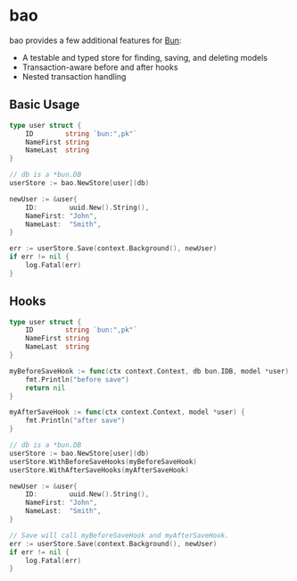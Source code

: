 # bao

bao provides a few additional features for [Bun](https://github.com/uptrace/bun):

* A testable and typed store for finding, saving, and deleting models
* Transaction-aware before and after hooks
* Nested transaction handling

## Basic Usage

```go
type user struct {
    ID        string `bun:",pk"`
    NameFirst string
    NameLast  string
}

// db is a *bun.DB
userStore := bao.NewStore[user](db)

newUser := &user{
    ID:        uuid.New().String(),
    NameFirst: "John",
    NameLast:  "Smith",
}

err := userStore.Save(context.Background(), newUser)
if err != nil {
    log.Fatal(err)
}
```

## Hooks

```go
type user struct {
    ID        string `bun:",pk"`
    NameFirst string
    NameLast  string
}

myBeforeSaveHook := func(ctx context.Context, db bun.IDB, model *user) error {
    fmt.Println("before save")
    return nil
}

myAfterSaveHook := func(ctx context.Context, model *user) {
    fmt.Println("after save")
}

// db is a *bun.DB
userStore := bao.NewStore[user](db)
userStore.WithBeforeSaveHooks(myBeforeSaveHook)
userStore.WithAfterSaveHooks(myAfterSaveHook)

newUser := &user{
    ID:        uuid.New().String(),
    NameFirst: "John",
    NameLast:  "Smith",
}

// Save will call myBeforeSaveHook and myAfterSaveHook.
err := userStore.Save(context.Background(), newUser)
if err != nil {
    log.Fatal(err)
}
```
